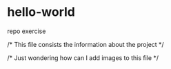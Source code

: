 # hello-world
repo exercise

/* This file consists the information about the project */


/* Just wondering how can I add images to this file */

